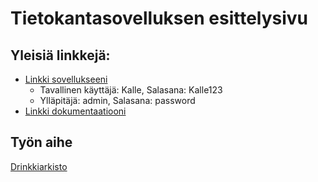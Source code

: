 # Tietokantasovelluksen esittelysivu

## Yleisiä linkkejä:

- [Linkki sovellukseeni](http://andreaer.users.cs.helsinki.fi/tietokantasovellus/)
  * Tavallinen käyttäjä: Kalle, Salasana: Kalle123
  * Ylläpitäjä: admin, Salasana: password
- [Linkki dokumentaatiooni](doc/dokumentaatio.pdf)

## Työn aihe

[Drinkkiarkisto](http://advancedkittenry.github.io/suunnittelu_ja_tyoymparisto/aiheet/Drinkkiarkisto.html) 

